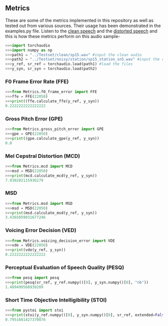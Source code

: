## Metrics

These are some of the metrics implemented in this repository as well as tested out from various sources. Their usage has been demonstrated in the examples.py file. Listen to the [clean speech](https://github.com/skit-ai/woc-tts-enhancement/blob/main/docs/audio/sp15.wav) and the [distorted speech](https://github.com/skit-ai/woc-tts-enhancement/blob/main/docs/audio/sp15_station_sn5.wav) and this is how these metrics perform on this audio sample-

```python
>>>import torchaudio
>>>import numpy as np
>>>path1 = "../Testset/clean/sp15.wav" #input the clean audio
>>>path2 = "../Testset/noisy/station/sp15_station_sn5.wav" #input the corresponding noisy audio
>>>y_ref, sr_ref = torchaudio.load(path1) #load the files
>>>y_syn, sr_syn = torchaudio.load(path2)
```

### F0 Frame Error Rate (FFE)

```python
>>>from Metrics.f0_frame_error import FFE
>>>ffe = FFE(22050)
>>>print((ffe.calculate_ffe(y_ref, y_syn))
0.2222222222222222
```

### Gross Pitch Error (GPE)

```python
>>>from Metrics.gross_pitch_error import GPE
>>>gpe = GPE(22050)
>>>print((gpe.calculate_gpe(y_ref, y_syn))
0.0
```

### Mel Cepstral Distortion (MCD)

```python
>>>from Metrics.mcd import MCD
>>>msd = MSD(22050)
>>>print(mcd.calculate_mcd(y_ref, y_syn))
7.930282115936279
```

### MSD

```python
>>>from Metrics.msd import MSD
>>>msd = MSD(22050)
>>>print(msd.calculate_msd(y_ref, y_syn))
3.4365859031677246
```

### Voicing Error Decision (VED)

```python
>>>from Metrics.voicing_decision_error import VDE
>>>vde = VDE(22050)
>>>print(vde(y_ref, y_syn))
0.2222222222222222
```

### Perceptual Evaluation of Speech Quality (PESQ)

```python
>>>from pesq import pesq
>>>print(pesq(sr_ref, y_ref.numpy()[0], y_syn.numpy()[0], "nb"))
1.489499568939209
```

### Short Time Objective Intelligibility (STOI)

```python
>>>from pystoi import stoi
>>>print(stoi(y_ref.numpy()[0], y_syn.numpy()[0], sr_ref, extended=False))
0.7951681427370876
```
